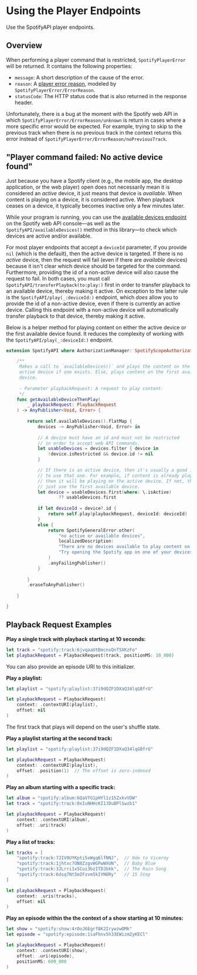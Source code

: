 # Using the Player Endpoints

Use the SpotifyAPI player endpoints.

## Overview

When performing a player command that is restricted, ``SpotifyPlayerError`` will be returned.  It contains the following properties:

* `message`: A short description of the cause of the error.
* `reason`: A [player error reason](https://developer.spotify.com/documentation/web-api/reference/#object-playererrorobject), modeled by ``SpotifyPlayerError/ErrorReason``.
* `statusCode`: The HTTP status code that is also returned in the response header.

Unfortunately, there is a bug at the moment with the Spotify web API in which  ``SpotifyPlayerError/ErrorReason/unknown`` is return in cases where a more specific error would be expected. For example, trying to skip to the previous track when there is no previous track in the context returns this error instead of ``SpotifyPlayerError/ErrorReason/noPreviousTrack``.

## "Player command failed: No active device found"

 Just because you have a Spotify client (e.g., the mobile app, the desktop application, or the web player) open does not necessarily mean it is considered an *active* device, it just means that device is *available*. When content is playing on a device, it is considered active. When playback ceases on a device, it typically becomes inactive only a few minutes later.

While your program is running, you can use the [available devices endpoint](https://developer.spotify.com/console/get-users-available-devices/) on the Spotify web API console—as well as the ``SpotifyAPI/availableDevices()`` method in this library—to check which devices are active and/or available.

For most player endpoints that accept a `deviceId` parameter, if you provide `nil` (which is the default), then the active device is targeted. If there is no *active* device, then the request will fail (even if there are *available* devices) because it isn't clear which device should be targeted for the command. Furthermore, providing the id of a non-active device will also cause the request to fail. In both cases, you must call ``SpotifyAPI/transferPlayback(to:play:)`` first in order to transfer playback to an available device, thereby making it active. On exception to the latter rule is the ``SpotifyAPI/play(_:deviceId:)`` endpoint, which *does* allow you to provide the id of a non-active device, even if there is currently an active device. Calling this endpoint with a non-active device will automatically transfer playback to that device, thereby making it active.

Below is a helper method for playing content on either the active device or the first available device found. It reduces the complexity of working with the ``SpotifyAPI/play(_:deviceId:)`` endpoint. 

```swift
extension SpotifyAPI where AuthorizationManager: SpotifyScopeAuthorizationManager {

    /**
     Makes a call to `availableDevices()` and plays the content on the
     active device if one exists. Else, plays content on the first available
     device.
     
     - Parameter playbackRequest: A request to play content.
     */
    func getAvailableDeviceThenPlay(
        _ playbackRequest: PlaybackRequest
    ) -> AnyPublisher<Void, Error> {
        
        return self.availableDevices().flatMap {
            devices -> AnyPublisher<Void, Error> in
    
            // A device must have an id and must not be restricted
            // in order to accept web API commands.
            let usableDevices = devices.filter { device in
                !device.isRestricted && device.id != nil
            }

            // If there is an active device, then it's usually a good idea
            // to use that one. For example, if content is already playing,
            // then it will be playing on the active device. If not, then
            // just use the first available device.
            let device = usableDevices.first(where: \.isActive)
                    ?? usableDevices.first
            
            if let deviceId = device?.id {
                return self.play(playbackRequest, deviceId: deviceId)
            }
            else {
                return SpotifyGeneralError.other(
                    "no active or available devices",
                    localizedDescription:
                    "There are no devices available to play content on. " +
                    "Try opening the Spotify app on one of your devices."
                )
                .anyFailingPublisher()
            }
            
        }
        .eraseToAnyPublisher()
        
    }

}
```

## Playback Request Examples

**Play a single track with playback starting at 10 seconds:**

```swift
let track = "spotify:track:6jvqaaUtBmcnxQnf5XKzFo"
let playbackRequest = PlaybackRequest(track, positionMS: 10_000)
```

You can also provide an episode URI to this initializer.

**Play a playlist:**

```swift
let playlist = "spotify:playlist:37i9dQZF1DXaQ34lqGBfrU"

let playbackRequest = PlaybackRequest(
    context: .contextURI(playlist),
    offset: nil
)
```

The first track that plays will depend on the user's shuffle state.

**Play a playlist starting at the second track:**

```swift
let playlist = "spotify:playlist:37i9dQZF1DXaQ34lqGBfrU"

let playbackRequest = PlaybackRequest(
    context: .contextURI(playlist),
    offset: .position(1)  // The offset is zero-indexed
)
```

**Play an album starting with a specific track:**

```swift
let album = "spotify:album:6QaVfG1pHYl1z15ZxkvVDW"
let track = "spotify:track:0xIuNHHcKI1JDuBPlSwzb1"

let playbackRequest = PlaybackRequest(
    context: .contextURI(album),
    offset: .uri(track)
)
```

**Play a list of tracks:**

```swift
let tracks = [
    "spotify:track:7JIV9UYKpti5xWgq6lfNNJ",  // Ode to Viceroy
    "spotify:track:1jhtxc7ON8ZzgvWGPwWXUN",  // Baby Blue
    "spotify:track:3JLrri1xSCui3bzITDJbkk",  // The Rain Song
    "spotify:track:6dsq7Nt5mIFzvm5kIYNORy"   // 15 Step
]

let playbackRequest = PlaybackRequest(
    context: .uris(tracks),
    offset: nil
)
```

**Play an episode within the the context of a show starting at 10 minutes:**

```swift
let show = "spotify:show:4rOoJ6Egrf8K2IrywzwOMk"
let episode = "spotify:episode:1saFhnv5h33EWizm2yKECl"

let playbackRequest = PlaybackRequest(
    context: .contextURI(show),
    offset: .uri(episode),
    positionMS: 600_000
)
```
